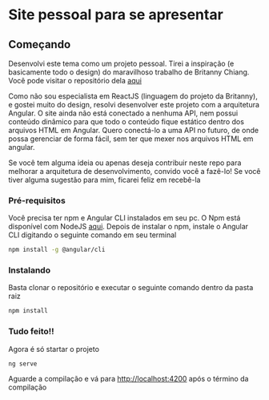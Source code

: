 # Site pessoal para se apresentar

## Começando

Desenvolvi este tema como um projeto pessoal. Tirei a inspiração (e basicamente todo o design) do maravilhoso trabalho de Britanny Chiang. Você pode visitar o repositório dela [aqui](https://github.com/bchiang7/v4)

Como não sou especialista em ReactJS (linguagem do projeto da Britanny), e gostei muito do design, resolvi desenvolver este projeto com a arquitetura Angular. O site ainda não está conectado a nenhuma API, nem possui conteúdo dinâmico para que todo o conteúdo fique estático dentro dos arquivos HTML em Angular. Quero conectá-lo a uma API no futuro, de onde possa gerenciar de forma fácil, sem ter que mexer nos arquivos HTML em angular.

Se você tem alguma ideia ou apenas deseja contribuir neste repo para melhorar a arquitetura de desenvolvimento, convido você a fazê-lo! Se você tiver alguma sugestão para mim, ficarei feliz em recebê-la
### Pré-requisitos

Você precisa ter npm e Angular CLI instalados em seu pc. O Npm está disponível com NodeJS [aqui](https://nodejs.org/es/). Depois de instalar o npm, instale o Angular CLI digitando o seguinte comando em seu terminal

``` bash
npm install -g @angular/cli
```

### Instalando

Basta clonar o repositório e executar o seguinte comando dentro da pasta raiz

``` bash
npm install
```

### Tudo feito!!

Agora é só startar o projeto
```
ng serve
```
Aguarde a compilação e vá para [http://localhost:4200](http://localhost:4200) após o término da compilação


